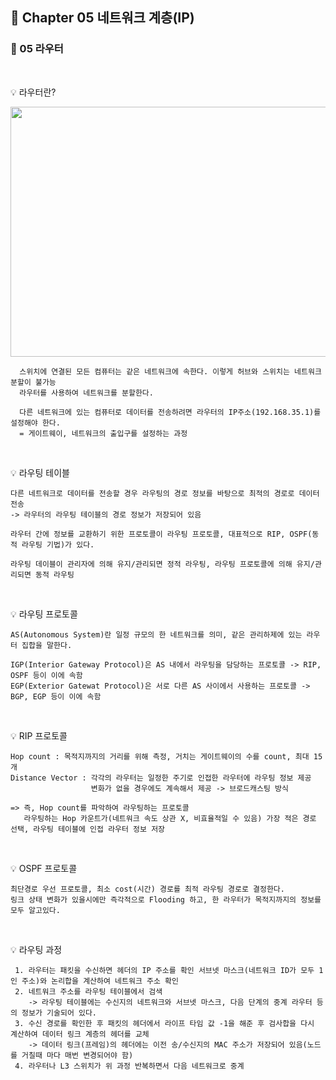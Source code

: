 ## 📕 Chapter 05 네트워크 계층(IP)
### 📙 05 라우터
</br>

💡 라우터란?
<p align="center"><img src="https://user-images.githubusercontent.com/45066381/154037604-667d8704-f700-40cc-9759-5845a0165ba1.png" width="600" height="400"/></p>
    
      스위치에 연결된 모든 컴퓨터는 같은 네트워크에 속한다. 이렇게 허브와 스위치는 네트워크 분할이 불가능
      라우터를 사용하여 네트워크를 분할한다.
      
      다른 네트워크에 있는 컴퓨터로 데이터를 전송하려면 라우터의 IP주소(192.168.35.1)를 설정해야 한다. 
      = 게이트웨이, 네트워크의 출입구를 설정하는 과정
</br>

💡 라우팅 테이블

    다른 네트워크로 데이터를 전송할 경우 라우팅의 경로 정보를 바탕으로 최적의 경로로 데이터 전송
    -> 라우터의 라우팅 테이블의 경로 정보가 저장되어 있음
    
    라우터 간에 정보를 교환하기 위한 프로토콜이 라우팅 프로토콜, 대표적으로 RIP, OSPF(동적 라우팅 기법)가 있다.
    
    라우팅 데이블이 관리자에 의해 유지/관리되면 정적 라우팅, 라우팅 프로토콜에 의해 유지/관리되면 동적 라우팅
    
    
</br>

💡 라우팅 프로토콜

    AS(Autonomous System)란 일정 규모의 한 네트워크를 의미, 같은 관리하제에 있는 라우터 집합을 말한다.
    
    IGP(Interior Gateway Protocol)은 AS 내에서 라우팅을 담당하는 프로토콜 -> RIP, OSPF 등이 이에 속함
    EGP(Exterior Gatewat Protocol)은 서로 다른 AS 사이에서 사용하는 프로토콜 -> BGP, EGP 등이 이에 속함
</br>

💡 RIP 프로토콜

    Hop count : 목적지까지의 거리를 위해 측정, 거치는 게이트웨이의 수를 count, 최대 15개
    Distance Vector : 각각의 라우터는 일정한 주기로 인접한 라우터에 라우팅 정보 제공
                      변화가 없을 경우에도 계속해서 제공 -> 브로드캐스팅 방식
                      
    => 즉, Hop count를 파악하여 라우팅하는 프로토콜
       라우팅하는 Hop 카운트가(네트워크 속도 상관 X, 비효율적일 수 있음) 가장 적은 경로 선택, 라우팅 테이블에 인접 라우터 정보 저장
</br>

💡 OSPF 프로토콜

    최단경로 우선 프로토콜, 최소 cost(시간) 경로를 최적 라우팅 경로로 결정한다.
    링크 상태 변화가 있을시에만 즉각적으로 Flooding 하고, 한 라우터가 목적지까지의 정보를 모두 알고있다.
</br>

💡 라우팅 과정

     1. 라우터는 패킷을 수신하면 헤더의 IP 주소를 확인 서브넷 마스크(네트워크 ID가 모두 1인 주소)와 논리합을 계산하여 네트워크 주소 확인
     2. 네트워크 주소를 라우팅 테이블에서 검색
        -> 라우팅 테이블에는 수신지의 네트워크와 서브넷 마스크, 다음 단계의 중계 라우터 등의 정보가 기술되어 있다.
     3. 수신 경로를 확인한 후 패킷의 헤더에서 라이프 타임 값 -1을 해준 후 검사합을 다시 계산하여 데이터 링크 계층의 헤더를 교체
        -> 데이터 링크(프레임)의 헤더에는 이전 송/수신지의 MAC 주소가 저장되어 있음(노드를 거칠때 마다 매번 변경되어야 함)
     4. 라우터나 L3 스위치가 위 과정 반복하면서 다음 네트워크로 중계
